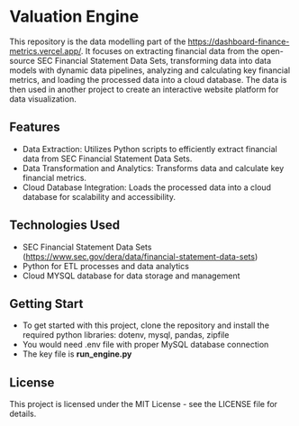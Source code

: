 # Valuation Engine

This repository is the data modelling part of the https://dashboard-finance-metrics.vercel.app/. It focuses on extracting financial data from the open-source SEC Financial Statement Data Sets, transforming data into data models with dynamic data pipelines, analyzing and calculating key financial metrics, and loading the processed data into a cloud database. The data is then used in another project to create an interactive website platform for data visualization.

## Features
- Data Extraction: Utilizes Python scripts to efficiently extract financial data from SEC Financial Statement Data Sets.
- Data Transformation and Analytics: Transforms data and calculate key financial metrics.
- Cloud Database Integration: Loads the processed data into a cloud database for scalability and accessibility.

## Technologies Used
- SEC Financial Statement Data Sets (https://www.sec.gov/dera/data/financial-statement-data-sets)
- Python for ETL processes and data analytics
- Cloud MYSQL database for data storage and management

## Getting Start
- To get started with this project, clone the repository and install the required python libraries: dotenv, mysql, pandas, zipfile
- You would need .env file with proper MySQL database connection
- The key file is <b>run_engine.py</b> 

## License
This project is licensed under the MIT License - see the LICENSE file for details.
